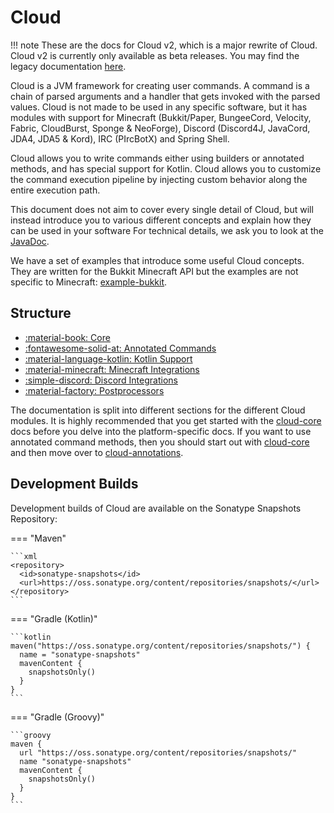 # Cloud

<!-- prettier-ignore -->
!!! note
    These are the docs for Cloud v2, which is a major rewrite of Cloud. Cloud v2 is currently only available
    as beta releases. You may find the legacy documentation [here](https://github.com/Incendo/cloud/tree/1.9.0-dev/docs).

Cloud is a JVM framework for creating user commands.
A command is a chain of parsed arguments and a handler that gets invoked with the parsed values.
Cloud is not made to be used in any specific software, but it has modules with support for Minecraft
(Bukkit/Paper, BungeeCord, Velocity, Fabric, CloudBurst, Sponge & NeoForge),
Discord (Discord4J, JavaCord, JDA4, JDA5 & Kord), IRC (PIrcBotX) and Spring Shell.

Cloud allows you to write commands either using builders or annotated methods, and has special support for Kotlin.
Cloud allows you to customize the command execution pipeline by injecting custom behavior along the entire
execution path.

This document does not aim to cover every single detail of Cloud, but will instead introduce you to various different
concepts and explain how they can be used in your software
For technical details, we ask you to look at the [JavaDoc](https://javadocs.dev/cloud.commandframework).

We have a set of examples that introduce some useful Cloud concepts.
They are written for the Bukkit Minecraft API but the examples are not specific to Minecraft:
[example-bukkit](https://github.com/Incendo/cloud-minecraft/tree/master/examples/example-bukkit).

## Structure

<div class="grid cards" markdown>

- [:material-book: Core](core/index.md)
- [:fontawesome-solid-at: Annotated Commands](annotations/index.md)
- [:material-language-kotlin: Kotlin Support](kotlin/index.md)
- [:material-minecraft: Minecraft Integrations](minecraft/index.md)
- [:simple-discord: Discord Integrations](discord/index.md)
- [:material-factory: Postprocessors](processors/index.md)

</div>

The documentation is split into different sections for the different Cloud modules.
It is highly recommended that you get started with the [cloud-core](./core/index.md) docs before you delve into the
platform-specific docs.
If you want to use annotated command methods, then you should start out with [cloud-core](./core/index.md) and then
move over to [cloud-annotations](./annotations/index.md).

## Development Builds

Development builds of Cloud are available on the Sonatype Snapshots Repository:

<!-- prettier-ignore -->
=== "Maven"

    ```xml
    <repository>
      <id>sonatype-snapshots</id>
      <url>https://oss.sonatype.org/content/repositories/snapshots/</url>
    </repository>
    ```

=== "Gradle (Kotlin)"

    ```kotlin
    maven("https://oss.sonatype.org/content/repositories/snapshots/") {
      name = "sonatype-snapshots"
      mavenContent {
        snapshotsOnly()
      }
    }
    ```

=== "Gradle (Groovy)"

    ```groovy
    maven {
      url "https://oss.sonatype.org/content/repositories/snapshots/"
      name "sonatype-snapshots"
      mavenContent {
        snapshotsOnly()
      }
    }
    ```
